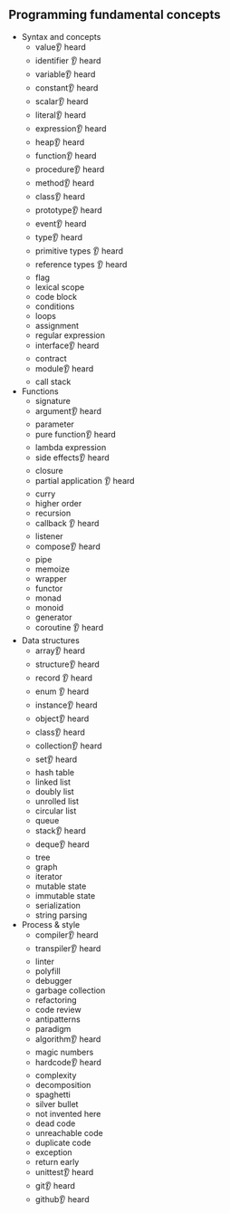 ## Programming fundamental concepts

- Syntax and concepts
  - value👂 heard
  - identifier 👂 heard
  - variable👂 heard
  - constant👂 heard
  - scalar👂 heard
  - literal👂 heard
  - expression👂 heard
  - heap👂 heard
  - function👂 heard
  - procedure👂 heard
  - method👂 heard
  - class👂 heard
  - prototype👂 heard
  - event👂 heard
  - type👂 heard
  - primitive types 👂 heard
  - reference types 👂 heard
  - flag 
  - lexical scope
  - code block
  - conditions
  - loops
  - assignment
  - regular expression
  - interface👂 heard
  - contract
  - module👂 heard
  - call stack
- Functions
  - signature
  - argument👂 heard
  - parameter
  - pure function👂 heard
  - lambda expression
  - side effects👂 heard
  - closure
  - partial application 👂 heard
  - curry
  - higher order
  - recursion
  - callback 👂 heard
  - listener
  - compose👂 heard
  - pipe
  - memoize
  - wrapper
  - functor
  - monad
  - monoid
  - generator
  - coroutine 👂 heard
- Data structures
  - array👂 heard
  - structure👂 heard
  - record 👂 heard
  - enum 👂 heard
  - instance👂 heard
  - object👂 heard
  - class👂 heard
  - collection👂 heard
  - set👂 heard
  - hash table
  - linked list
  - doubly list
  - unrolled list
  - circular list
  - queue
  - stack👂 heard
  - deque👂 heard
  - tree
  - graph
  - iterator
  - mutable state
  - immutable state
  - serialization
  - string parsing
- Process & style
  - compiler👂 heard
  - transpiler👂 heard
  - linter
  - polyfill
  - debugger
  - garbage collection
  - refactoring
  - code review
  - antipatterns
  - paradigm
  - algorithm👂 heard
  - magic numbers
  - hardcode👂 heard
  - complexity
  - decomposition
  - spaghetti
  - silver bullet
  - not invented here
  - dead code
  - unreachable code
  - duplicate code
  - exception
  - return early
  - unittest👂 heard
  - git👂 heard
  - github👂 heard
